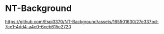 # NT-Background
https://github.com/Espi3370/NT-Background/assets/165501630/27e337bd-7ce1-4dd4-a4c0-6ceb615e2720

